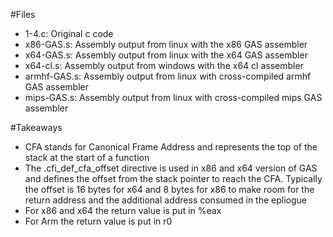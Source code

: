 #Files
- 1-4.c: Original c code
- x86-GAS.s: Assembly output from linux with the x86 GAS assembler
- x64-GAS.s: Assembly output from linux with the x64 GAS assembler
- x64-cl.s: Assembly output from windows with the x64 cl assembler
- armhf-GAS.s: Assembly output from linux with cross-compiled armhf GAS assembler
- mips-GAS.s: Assembly output from linux with cross-compiled mips GAS assembler

#Takeaways
- CFA stands for Canonical Frame Address and represents the top of the stack at the start of a function
- The .cfi_def_cfa_offset directive is used in x86 and x64 version of GAS and defines the offset from the stack pointer to reach the CFA. Typically the offset is 16 bytes for x64 and 8 bytes for x86 to make room for the return address and the additional address consumed in the epliogue
- For x86 and x64 the return value is put in %eax
- For Arm the return value is put in r0
